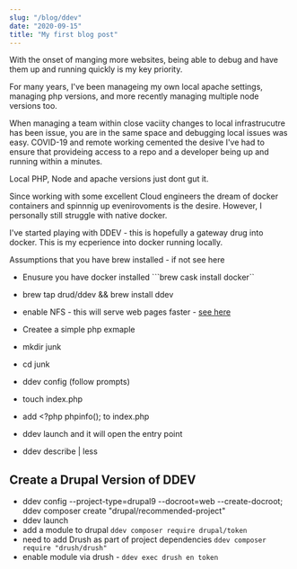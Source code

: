 ```yaml
---
slug: "/blog/ddev"
date: "2020-09-15"
title: "My first blog post"
---
```


With the onset of manging more websites, being able to debug and have them up and running quickly is my key priority.

For many years, I've been manageing my own local apache settings, managing php versions, and more recently managing multiple node versions too.

When managing a team within close vaciity changes to local infrastrucutre has been issue, you are in the same space and debugging local issues was easy.
COVID-19 and remote working cemented the desive I've had to ensure that provideing access to a repo and a developer being up and running within a minutes.

Local PHP, Node and apache versions just dont gut it.

Since working with some excellent Cloud engineers the dream of docker containers and spinnnig up evenirovoments is the desire.  However, I personally still struggle with native docker.

I've started playing with DDEV - this is hopefully a gateway drug into docker.
This is my ecperience into docker running locally.

Assumptions that you have brew installed - if not see here

- Enusure you have docker installed ```brew cask install docker``

- brew tap drud/ddev && brew install ddev

- enable NFS - this will serve web pages faster - [see here](https://ddev.readthedocs.io/en/stable/users/performance/)

- Createe a simple php exmaple
- mkdir junk
- cd junk   
- ddev config (follow prompts)
- touch index.php
- add <?php phpinfo();  to index.php
- ddev launch and it will open the entry point
- ddev describe | less

## Create a Drupal Version of DDEV
- ddev config --project-type=drupal9 --docroot=web --create-docroot; ddev composer create "drupal/recommended-project"
- ddev launch
- add a module to drupal ```ddev composer require drupal/token```
- need to add Drush as part of project dependencies ```ddev composer require "drush/drush"```
- enable module via drush - ```ddev exec drush en token```
